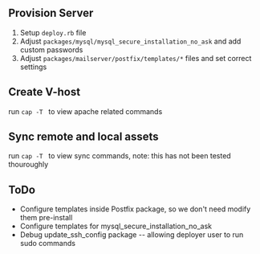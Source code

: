 ## Provision Server

1. Setup ```deploy.rb``` file
2. Adjust ```packages/mysql/mysql_secure_installation_no_ask``` and add custom passwords
3. Adjust ```packages/mailserver/postfix/templates/*``` files and set correct settings

## Create V-host

run ```cap -T ``` to view apache related commands

## Sync remote and local assets

run ```cap -T ``` to view sync commands, note: this has not been tested thouroughly

## ToDo

* Configure templates inside Postfix package, so we don't need modify them pre-install
* Configure templates for mysql_secure_installation_no_ask
* Debug update_ssh_config package -- allowing deployer user to run sudo commands

